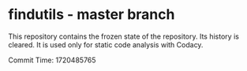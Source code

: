 # findutils - master branch

This repository contains the frozen state of the repository.
Its history is cleared. It is used only for static code
analysis with Codacy.

Commit Time: 1720485765